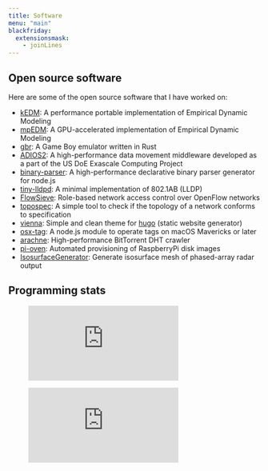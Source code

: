 ```yaml
---
title: Software
menu: "main"
blackfriday:
  extensionsmask:
    - joinLines
---
```


## Open source software

Here are some of the open source software that I have worked on:

- [kEDM](https://github.com/keichi/kEDM): A performance portable
  implementation of Empirical Dynamic Modeling
- [mpEDM](https://github.com/keichi/mpEDM): A GPU-accelerated implementation
  of Empirical Dynamic Modeling
- [gbr](https://github.com/keichi/gbr): A Game Boy emulator written in Rust
- [ADIOS2](https://github.com/ornladios/ADIOS2): A high-performance data
    movement middleware developed as a part of the US DoE Exascale Computing
    Project
- [binary-parser](https://github.com/keichi/binary-parser): A high-performance
  declarative binary parser generator for node.js
- [tiny-lldpd](https://github.com/shimojo-lab/tiny-lldpd): A minimal
  implementation of 802.1AB (LLDP)
- [FlowSieve](https://github.com/shimojo-lab/flowsieve): Role-based network
  access control over OpenFlow networks
- [topospec](https://github.com/shimojo-lab/topospec): A simple tool to check
  if the topology of a network conforms to specification
- [vienna](https://github.com/keichi/vienna): Simple and clean theme for
  [hugo](https://gohugo.io/) (static website generator)
- [osx-tag](https://github.com/keichi/osx-tag): A node.js module to operate
  tags on macOS Mavericks or later
- [arachne](https://github.com/keichi/arachne-mk2): High-performance
  BitTorrent DHT crawler
- [pi-oven](https://github.com/keichi/pi-oven): Automated provisioning of
  RaspberryPi disk images
- [IsosurfaceGenerator](https://github.com/keichi/IsosurfaceGenerator):
  Generate isosurface mesh of phased-array radar output


## Programming stats

<figure><embed src="https://wakatime.com/share/@keichi/33b30843-bc2a-4588-be52-43539fd82a2d.svg"></embed></figure>

<figure><embed src="https://wakatime.com/share/@keichi/3e01f0d5-8c0f-45e9-be89-441d6c51eee2.svg"></embed></figure>
